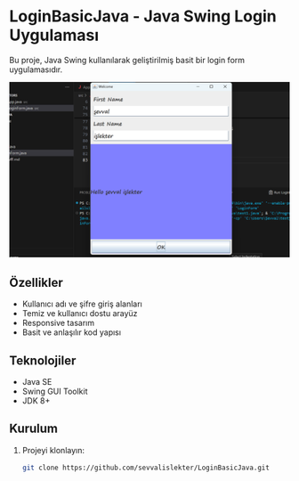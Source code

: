 # LoginBasicJava - Java Swing Login Uygulaması

Bu proje, Java Swing kullanılarak geliştirilmiş basit bir login form uygulamasıdır.

![Uygulama Görseli](./goruntu.png)

## Özellikler

- Kullanıcı adı ve şifre giriş alanları
- Temiz ve kullanıcı dostu arayüz
- Responsive tasarım
- Basit ve anlaşılır kod yapısı

## Teknolojiler

- Java SE
- Swing GUI Toolkit
- JDK 8+

## Kurulum

1. Projeyi klonlayın:
   ```bash
   git clone https://github.com/sevvalislekter/LoginBasicJava.git
